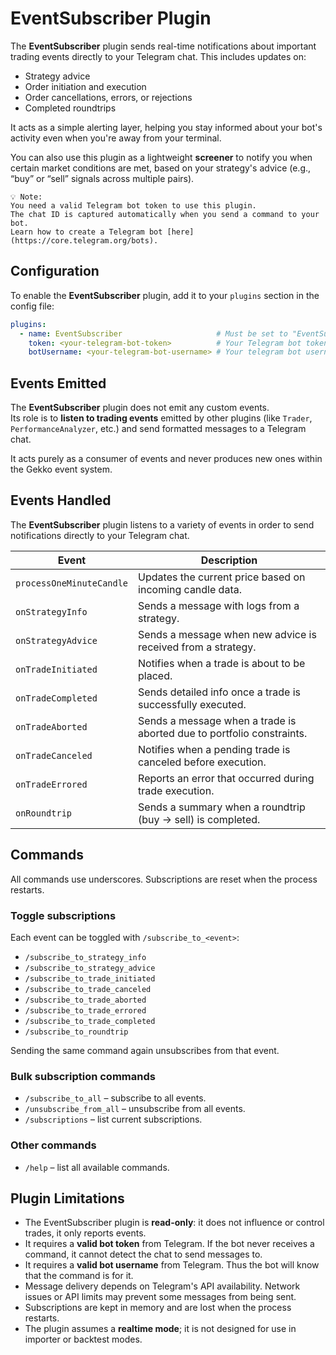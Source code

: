 # EventSubscriber Plugin

The **EventSubscriber** plugin sends real-time notifications about important trading events directly to your Telegram chat. This includes updates on:

- Strategy advice
- Order initiation and execution
- Order cancellations, errors, or rejections
- Completed roundtrips

It acts as a simple alerting layer, helping you stay informed about your bot's activity even when you're away from your terminal.

You can also use this plugin as a lightweight **screener** to notify you when certain market conditions are met, based on your strategy's advice (e.g., “buy” or “sell” signals across multiple pairs).

```
💡 Note:
You need a valid Telegram bot token to use this plugin.
The chat ID is captured automatically when you send a command to your bot.
Learn how to create a Telegram bot [here](https://core.telegram.org/bots).
```

## Configuration

To enable the **EventSubscriber** plugin, add it to your `plugins` section in the config file:

```yaml
plugins:
  - name: EventSubscriber                     # Must be set to "EventSubscriber"
    token: <your-telegram-bot-token>          # Your Telegram bot token
    botUsername: <your-telegram-bot-username> # Your telegram bot username
```
## Events Emitted

The **EventSubscriber** plugin does not emit any custom events.  
Its role is to **listen to trading events** emitted by other plugins (like `Trader`, `PerformanceAnalyzer`, etc.) and send formatted messages to a Telegram chat.

It acts purely as a consumer of events and never produces new ones within the Gekko event system.


## Events Handled

The **EventSubscriber** plugin listens to a variety of events in order to send notifications directly to your Telegram chat.

| Event                    | Description                                                                |
|--------------------------|----------------------------------------------------------------------------|
| `processOneMinuteCandle` | Updates the current price based on incoming candle data.                   |
| `onStrategyInfo`         | Sends a message with logs from a strategy.                                 |
| `onStrategyAdvice`       | Sends a message when new advice is received from a strategy.               |
| `onTradeInitiated`       | Notifies when a trade is about to be placed.                               |
| `onTradeCompleted`       | Sends detailed info once a trade is successfully executed.                 |
| `onTradeAborted`         | Sends a message when a trade is aborted due to portfolio constraints.      |
| `onTradeCanceled`        | Notifies when a pending trade is canceled before execution.                |
| `onTradeErrored`         | Reports an error that occurred during trade execution.                     |
| `onRoundtrip`            | Sends a summary when a roundtrip (buy → sell) is completed.                |

## Commands

All commands use underscores. Subscriptions are reset when the process restarts.

### Toggle subscriptions

Each event can be toggled with `/subscribe_to_<event>`:

- `/subscribe_to_strategy_info`
- `/subscribe_to_strategy_advice`
- `/subscribe_to_trade_initiated`
- `/subscribe_to_trade_canceled`
- `/subscribe_to_trade_aborted`
- `/subscribe_to_trade_errored`
- `/subscribe_to_trade_completed`
- `/subscribe_to_roundtrip`

Sending the same command again unsubscribes from that event.

### Bulk subscription commands

- `/subscribe_to_all` – subscribe to all events.
- `/unsubscribe_from_all` – unsubscribe from all events.
- `/subscriptions` – list current subscriptions.

### Other commands

- `/help` – list all available commands.

## Plugin Limitations

- The EventSubscriber plugin is **read-only**: it does not influence or control trades, it only reports events.
- It requires a **valid bot token** from Telegram. If the bot never receives a command, it cannot detect the chat to send messages to.
- It requires a **valid bot username** from Telegram. Thus the bot will know that the command is for it.
- Message delivery depends on Telegram's API availability. Network issues or API limits may prevent some messages from being sent.
- Subscriptions are kept in memory and are lost when the process restarts.
- The plugin assumes a **realtime mode**; it is not designed for use in importer or backtest modes.

